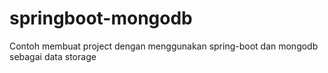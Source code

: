# springboot-mongodb
Contoh membuat project dengan menggunakan spring-boot dan mongodb sebagai data storage
